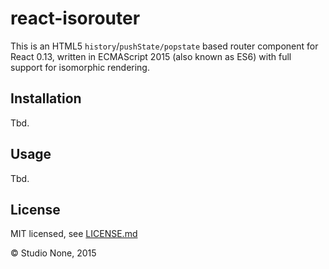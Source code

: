 # react-isorouter

This is an HTML5 `history`/`pushState/popstate` based router component for React 0.13, written in ECMAScript 2015 (also known as ES6) with full support for isomorphic rendering.

## Installation

Tbd.

## Usage

Tbd.

## License

MIT licensed, see [LICENSE.md](LICENSE.md)

&copy; Studio None, 2015
